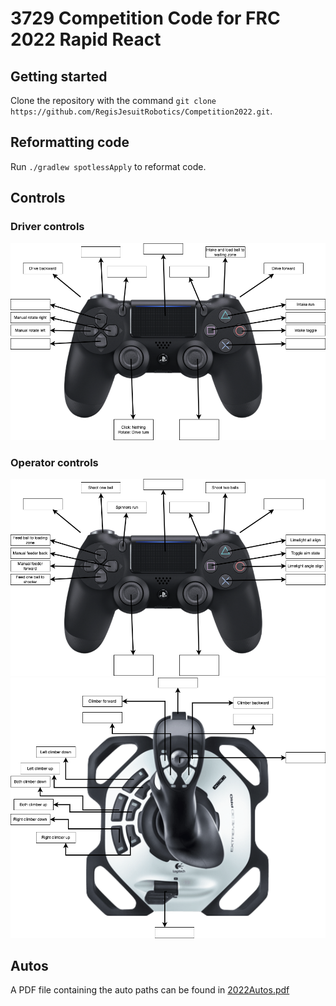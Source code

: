# 3729 Competition Code for FRC 2022 Rapid React

## Getting started
Clone the repository with the command `git clone https://github.com/RegisJesuitRobotics/Competition2022.git`.

## Reformatting code
Run `./gradlew spotlessApply` to reformat code.

## Controls
### Driver controls
!["Driver controls"](./images/DriverControls.png)
### Operator controls
!["Operator controls playstation"](./images/OperatorControls.png)
!["Operator controls logitech"](./images/OperatorControlsLogitech.png)

## Autos
A PDF file containing the auto paths can be found in [2022Autos.pdf](./2022Autos.pdf)
